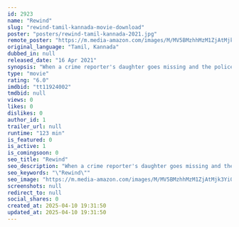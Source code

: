 ```yaml
---
id: 2923
name: "Rewind"
slug: "rewind-tamil-kannada-movie-download"
poster: "posters/rewind-tamil-kannada-2021.jpg"
remote_poster: "https://m.media-amazon.com/images/M/MV5BMzhhMzM1ZjAtMjk3Yi00OWE3LThmY2ItMGRkMWUzMDkzOGNjXkEyXkFqcGdeQXVyNzc2MTc4MTY@._V1_SX300.jpg"
original_language: "Tamil, Kannada"
dubbed_in: null
released_date: "16 Apr 2021"
synopsis: "When a crime reporter's daughter goes missing and the police reach a dead end, he resorts to using lucid dreams to track her down with the help of his wife, a scientist."
type: "movie"
rating: "6.0"
imdbid: "tt11924002"
tmdbid: null
views: 0
likes: 0
dislikes: 0
author_id: 1
trailer_url: null
runtime: "123 min"
is_featured: 0
is_active: 1
is_comingsoon: 0
seo_title: "Rewind"
seo_description: "When a crime reporter's daughter goes missing and the police reach a dead end, he resorts to using lucid dreams to track her down with the help of his wife, a scientist."
seo_keywords: "\"Rewind\""
seo_image: "https://m.media-amazon.com/images/M/MV5BMzhhMzM1ZjAtMjk3Yi00OWE3LThmY2ItMGRkMWUzMDkzOGNjXkEyXkFqcGdeQXVyNzc2MTc4MTY@._V1_SX300.jpg"
screenshots: null
redirect_to: null
social_shares: 0
created_at: 2025-04-10 19:31:50
updated_at: 2025-04-10 19:31:50
---
```


